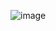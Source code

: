 ![image](https://user-images.githubusercontent.com/51980482/209723719-99ca1e86-ac44-4faf-b004-19bb30814636.png)
